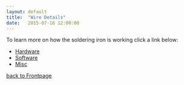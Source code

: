```yaml
---
layout: default
title:  "Wire Details"
date:   2015-07-16 12:00:00
---
```





To learn more on how the soldering iron is working click a link below:
- [Hardware](Hardware)
- [Software](Software)
- [Misc](Misc)

[back to Frontpage](Frontpage)
